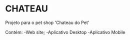 # CHATEAU

Projeto para o pet shop 'Chateau do Pet'

Contém:
-Web site;
-Aplicativo Desktop
-Aplicativo Mobile
